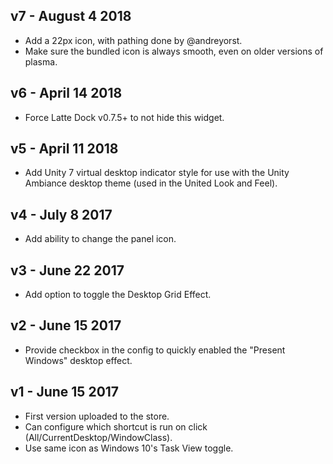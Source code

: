 ## v7 - August 4 2018

* Add a 22px icon, with pathing done by @andreyorst.
* Make sure the bundled icon is always smooth, even on older versions of plasma.

## v6 - April 14 2018

* Force Latte Dock v0.7.5+ to not hide this widget.

## v5 - April 11 2018

* Add Unity 7 virtual desktop indicator style for use with the Unity Ambiance desktop theme (used in the United Look and Feel).

## v4 - July 8 2017

* Add ability to change the panel icon.

## v3 - June 22 2017

* Add option to toggle the Desktop Grid Effect.

## v2 - June 15 2017

* Provide checkbox in the config to quickly enabled the "Present Windows" desktop effect.

## v1 - June 15 2017

* First version uploaded to the store.
* Can configure which shortcut is run on click (All/CurrentDesktop/WindowClass).
* Use same icon as Windows 10's Task View toggle.

